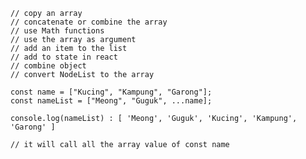 
    // copy an array
    // concatenate or combine the array
    // use Math functions
    // use the array as argument
    // add an item to the list
    // add to state in react
    // combine object
    // convert NodeList to the array

    const name = ["Kucing", "Kampung", "Garong"]; 
    const nameList = ["Meong", "Guguk", ...name]; 

    console.log(nameList) : [ 'Meong', 'Guguk', 'Kucing', 'Kampung', 'Garong' ]

    // it will call all the array value of const name
